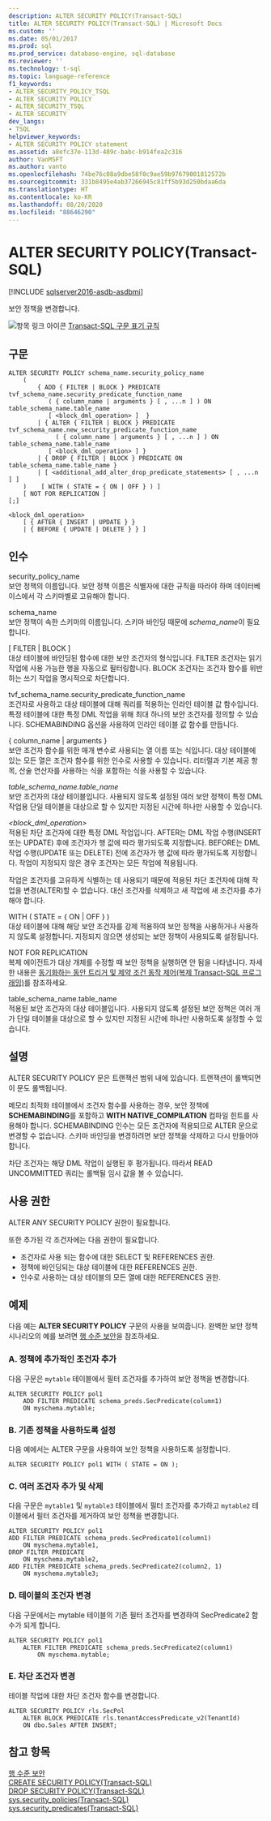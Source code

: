 ```yaml
---
description: ALTER SECURITY POLICY(Transact-SQL)
title: ALTER SECURITY POLICY(Transact-SQL) | Microsoft Docs
ms.custom: ''
ms.date: 05/01/2017
ms.prod: sql
ms.prod_service: database-engine, sql-database
ms.reviewer: ''
ms.technology: t-sql
ms.topic: language-reference
f1_keywords:
- ALTER_SECURITY_POLICY_TSQL
- ALTER SECURITY POLICY
- ALTER_SECURITY_TSQL
- ALTER SECURITY
dev_langs:
- TSQL
helpviewer_keywords:
- ALTER SECURITY POLICY statement
ms.assetid: a8efc37e-113d-489c-babc-b914fea2c316
author: VanMSFT
ms.author: vanto
ms.openlocfilehash: 74be76c08a9dbe58f0c9ae59b97679001812572b
ms.sourcegitcommit: 331b8495e4ab37266945c81ff5b93d250bdaa6da
ms.translationtype: HT
ms.contentlocale: ko-KR
ms.lasthandoff: 08/20/2020
ms.locfileid: "88646290"
---
```

# <a name="alter-security-policy-transact-sql"></a>ALTER SECURITY POLICY(Transact-SQL)

[!INCLUDE [sqlserver2016-asdb-asdbmi](../../includes/applies-to-version/sqlserver2016-asdb-asdbmi.md)]

보안 정책을 변경합니다.  
  
![항목 링크 아이콘](../../database-engine/configure-windows/media/topic-link.gif "항목 링크 아이콘") [Transact-SQL 구문 표기 규칙](../../t-sql/language-elements/transact-sql-syntax-conventions-transact-sql.md)  
  
## <a name="syntax"></a>구문  
  
```syntaxsql
ALTER SECURITY POLICY schema_name.security_policy_name   
    (  
        { ADD { FILTER | BLOCK } PREDICATE tvf_schema_name.security_predicate_function_name   
           ( { column_name | arguments } [ , ...n ] ) ON table_schema_name.table_name   
           [ <block_dml_operation> ]  }   
        | { ALTER { FILTER | BLOCK } PREDICATE tvf_schema_name.new_security_predicate_function_name   
             ( { column_name | arguments } [ , ...n ] ) ON table_schema_name.table_name   
           [ <block_dml_operation> ] }  
        | { DROP { FILTER | BLOCK } PREDICATE ON table_schema_name.table_name }   
        | [ <additional_add_alter_drop_predicate_statements> [ , ...n ] ]  
    )    [ WITH ( STATE = { ON | OFF } ) ]  
    [ NOT FOR REPLICATION ]  
[;]  
  
<block_dml_operation>  
    [ { AFTER { INSERT | UPDATE } }   
    | { BEFORE { UPDATE | DELETE } } ]  
```  

## <a name="arguments"></a>인수
security_policy_name  
보안 정책의 이름입니다. 보안 정책 이름은 식별자에 대한 규칙을 따라야 하며 데이터베이스에서 각 스키마별로 고유해야 합니다.  
  
schema_name  
보안 정책이 속한 스키마의 이름입니다. 스키마 바인딩 때문에 *schema_name*이 필요합니다.  
  
[ FILTER | BLOCK ]  
대상 테이블에 바인딩된 함수에 대한 보안 조건자의 형식입니다. FILTER 조건자는 읽기 작업에 사용 가능한 행을 자동으로 필터링합니다. BLOCK 조건자는 조건자 함수를 위반하는 쓰기 작업을 명시적으로 차단합니다.  
  
tvf_schema_name.security_predicate_function_name  
조건자로 사용하고 대상 테이블에 대해 쿼리를 적용하는 인라인 테이블 값 함수입니다. 특정 테이블에 대한 특정 DML 작업을 위해 최대 하나의 보안 조건자를 정의할 수 있습니다. SCHEMABINDING 옵션을 사용하여 인라인 테이블 값 함수를 만듭니다.  
  
{ column_name | arguments }  
보안 조건자 함수를 위한 매개 변수로 사용되는 열 이름 또는 식입니다. 대상 테이블에 있는 모든 열은 조건자 함수를 위한 인수로 사용할 수 있습니다. 리터럴과 기본 제공 항목, 산술 연산자를 사용하는 식을 포함하는 식을 사용할 수 있습니다.  
  
*table_schema_name.table_name*  
보안 조건자의 대상 테이블입니다. 사용되지 않도록 설정된 여러 보안 정책이 특정 DML 작업용 단일 테이블을 대상으로 할 수 있지만 지정된 시간에 하나만 사용할 수 있습니다.  
  
*\<block_dml_operation>*  
적용된 차단 조건자에 대한 특정 DML 작업입니다. AFTER는 DML 작업 수행(INSERT 또는 UPDATE) 후에 조건자가 행 값에 따라 평가되도록 지정합니다. BEFORE는 DML 작업 수행(UPDATE 또는 DELETE) 전에 조건자가 행 값에 따라 평가되도록 지정합니다. 작업이 지정되지 않은 경우 조건자는 모든 작업에 적용됩니다.  
  
작업은 조건자를 고유하게 식별하는 데 사용되기 때문에 적용된 차단 조건자에 대해 작업을 변경(ALTER)할 수 없습니다. 대신 조건자를 삭제하고 새 작업에 새 조건자를 추가해야 합니다.  
  
WITH ( STATE = { ON | OFF } )  
대상 테이블에 대해 해당 보안 조건자를 강제 적용하여 보안 정책을 사용하거나 사용하지 않도록 설정합니다. 지정되지 않으면 생성되는 보안 정책이 사용되도록 설정됩니다.  
  
NOT FOR REPLICATION  
복제 에이전트가 대상 개체를 수정할 때 보안 정책을 실행하면 안 됨을 나타냅니다. 자세한 내용은 [동기화하는 동안 트리거 및 제약 조건 동작 제어&#40;복제 Transact-SQL 프로그래밍&#41;](../../relational-databases/replication/control-behavior-of-triggers-and-constraints-in-synchronization.md)를 참조하세요.  
  
table_schema_name.table_name  
적용된 보안 조건자의 대상 테이블입니다. 사용되지 않도록 설정된 보안 정책은 여러 개가 단일 테이블을 대상으로 할 수 있지만 지정된 시간에 하나만 사용하도록 설정할 수 있습니다.  
  
## <a name="remarks"></a>설명
ALTER SECURITY POLICY 문은 트랜잭션 범위 내에 있습니다. 트랜잭션이 롤백되면 이 문도 롤백됩니다.  
  
메모리 최적화 테이블에서 조건자 함수를 사용하는 경우, 보안 정책에 **SCHEMABINDING**를 포함하고 **WITH NATIVE_COMPILATION** 컴파일 힌트를 사용해야 합니다. SCHEMABINDING 인수는 모든 조건자에 적용되므로 ALTER 문으로 변경할 수 없습니다. 스키마 바인딩을 변경하려면 보안 정책을 삭제하고 다시 만들어야 합니다.  
  
차단 조건자는 해당 DML 작업이 실행된 후 평가됩니다. 따라서 READ UNCOMMITTED 쿼리는 롤백될 임시 값을 볼 수 있습니다.  
  
## <a name="permissions"></a>사용 권한  
ALTER ANY SECURITY POLICY 권한이 필요합니다.  
  
또한 추가된 각 조건자에는 다음 권한이 필요합니다.  
  
-   조건자로 사용 되는 함수에 대한 SELECT 및 REFERENCES 권한.  
-   정책에 바인딩되는 대상 테이블에 대한 REFERENCES 권한.  
-   인수로 사용하는 대상 테이블의 모든 열에 대한 REFERENCES 권한.  
  
## <a name="examples"></a>예제  
다음 예는 **ALTER SECURITY POLICY** 구문의 사용을 보여줍니다. 완벽한 보안 정책 시나리오의 예를 보려면 [행 수준 보안](../../relational-databases/security/row-level-security.md)을 참조하세요.  
  
### <a name="a-adding-an-additional-predicate-to-a-policy"></a>A. 정책에 추가적인 조건자 추가  
다음 구문은 `mytable` 테이블에서 필터 조건자를 추가하여 보안 정책을 변경합니다.  
  
```  
ALTER SECURITY POLICY pol1   
    ADD FILTER PREDICATE schema_preds.SecPredicate(column1)   
    ON myschema.mytable;  
```  
  
### <a name="b-enabling-an-existing-policy"></a>B. 기존 정책을 사용하도록 설정  
다음 예에서는 ALTER 구문을 사용하여 보안 정책을 사용하도록 설정합니다.  
  
```  
ALTER SECURITY POLICY pol1 WITH ( STATE = ON );  
```  
  
### <a name="c-adding-and-dropping-multiple-predicates"></a>C. 여러 조건자 추가 및 삭제  
다음 구문은 `mytable1` 및 `mytable3` 테이블에서 필터 조건자를 추가하고 `mytable2` 테이블에서 필터 조건자를 제거하여 보안 정책을 변경합니다.  
  
```  
ALTER SECURITY POLICY pol1  
ADD FILTER PREDICATE schema_preds.SecPredicate1(column1)   
    ON myschema.mytable1,  
DROP FILTER PREDICATE   
    ON myschema.mytable2,  
ADD FILTER PREDICATE schema_preds.SecPredicate2(column2, 1)   
    ON myschema.mytable3;  
```  
  
### <a name="d-changing-the-predicate-on-a-table"></a>D. 테이블의 조건자 변경  
다음 구문에서는 mytable 테이블의 기존 필터 조건자를 변경하여 SecPredicate2 함수가 되게 합니다.  
  
```  
ALTER SECURITY POLICY pol1  
    ALTER FILTER PREDICATE schema_preds.SecPredicate2(column1)  
        ON myschema.mytable;  
```  
  
### <a name="e-changing-a-block-predicate"></a>E. 차단 조건자 변경  
테이블 작업에 대한 차단 조건자 함수를 변경합니다.  
  
```  
ALTER SECURITY POLICY rls.SecPol  
    ALTER BLOCK PREDICATE rls.tenantAccessPredicate_v2(TenantId) 
    ON dbo.Sales AFTER INSERT;  
```  
  
## <a name="see-also"></a>참고 항목  
[행 수준 보안](../../relational-databases/security/row-level-security.md)   
[CREATE SECURITY POLICY&#40;Transact-SQL&#41;](../../t-sql/statements/create-security-policy-transact-sql.md)   
[DROP SECURITY POLICY&#40;Transact-SQL&#41;](../../t-sql/statements/drop-security-policy-transact-sql.md)   
[sys.security_policies&#40;Transact-SQL&#41;](../../relational-databases/system-catalog-views/sys-security-policies-transact-sql.md)   
[sys.security_predicates&#40;Transact-SQL&#41;](../../relational-databases/system-catalog-views/sys-security-predicates-transact-sql.md)  
  
  
